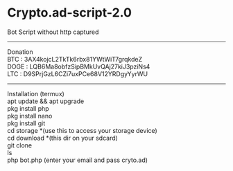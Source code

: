 # Crypto.ad-script-2.0
Bot Script without http captured 
*****
Donation<br>
BTC : 3AX4kojcL2TkTk6rbx81YWtWiT7grqkdeZ<br>
DOGE : LQB6Ma8obfzSipBMkUvQAj27kiJ3pziNs4<br>
LTC : D9SPrjGzL6CZi7uxPCe68V12YRDgyYyrWU<br>
*****
Installation (termux)<br>
apt update && apt upgrade<br>
pkg install php<br>
pkg install nano<br>
pkg install git<br>
cd storage *(use this to access your storage device) <br>
cd download *(this dir on your sdcard) <br>
git clone <br>
ls <br>
php bot.php (enter your email and pass cryto.ad) <br> 
